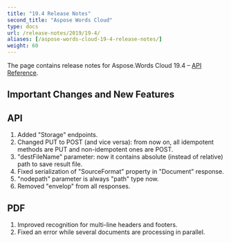 ```yaml
---
title: "19.4 Release Notes"
second_title: "Aspose Words Cloud"
type: docs
url: /release-notes/2019/19-4/
aliases: [/aspose-words-cloud-19-4-release-notes/]
weight: 60
---
```


The page contains release notes for Aspose.Words Cloud 19.4 – [API Reference](https://apireference.aspose.cloud/words/).

## Important Changes and New Features

## API

1. Added "Storage" endpoints.
1. Changed PUT to POST (and vice versa): from now on, all idempotent methods are PUT and non-idempotent ones are POST.
1. "destFileName" parameter: now it contains absolute (instead of relative) path to save result file.
1. Fixed serialization of "SourceFormat" property in "Document" response.
1. "nodepath" parameter is always "path" type now.
1. Removed "envelop" from all responses.

## PDF

1. Improved recognition for multi-line headers and footers.
1. Fixed an error while several documents are processing in parallel.
